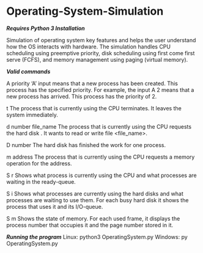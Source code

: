 # Operating-System-Simulation

***Requires Python 3 Installation***

Simulation of operating system key features and helps the user understand how the OS interacts with hardware. The simulation handles CPU scheduling using preemptive priority, disk scheduling using first come first serve (FCFS), and memory management using paging (virtual memory). 

***Valid commands***

A priority    ‘A’ input means that a new process has been created. This process has the specified priority. For example, the    input A 2 means that a new process has arrived. This process has the priority of 2.

t     The process that is currently using the CPU terminates. It leaves the system immediately. 

d number file_name    The process that is currently using the CPU requests the hard disk <number>. It wants to read or write file <file_name>.

D number   The hard disk has finished the work for one process.

m address   The process that is currently using the CPU requests a memory operation for the address.

S r     Shows what process is currently using the CPU and what processes are waiting in the ready-queue.

S i      Shows what processes are currently using the hard disks and what processes are waiting to use them. For each busy hard disk it shows the process that uses it and its I/O-queue. 

S m    Shows the state of memory. For each used frame, it displays the process number that occupies it and the page number stored in it.

***Running the program***
Linux: python3 OperatingSystem.py
Windows: py OperatingSystem.py



